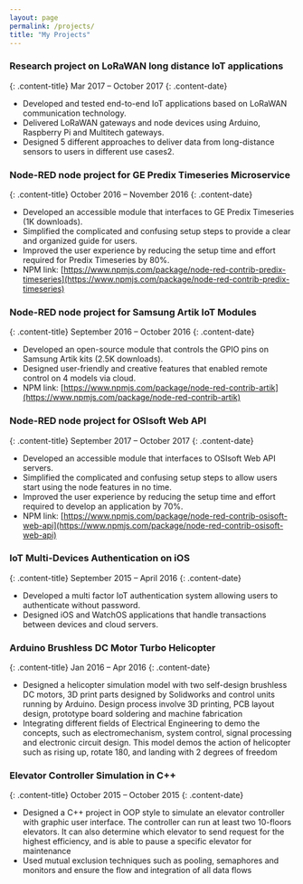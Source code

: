 ```yaml
---
layout: page
permalink: /projects/
title: "My Projects"
---
```


<div class="content-block  animated bounceInRight hvr-grow-shadow container-fluid" markdown="1">

### Research project on LoRaWAN long distance IoT applications
{: .content-title} 
Mar 2017 – October 2017
{: .content-date}

* Developed and tested end-to-end IoT applications based on LoRaWAN communication technology.
* Delivered LoRaWAN gateways and node devices using Arduino, Raspberry Pi and Multitech gateways.
* Designed 5 different approaches to deliver data from long-distance sensors to users in different use cases2.

</div>

<div class="content-block animated bounceInRight hvr-grow-shadow container-fluid" markdown="1">

### Node-RED node project for GE Predix Timeseries Microservice 
{: .content-title} 
October 2016 – November 2016
{: .content-date}

* Developed an accessible module that interfaces to GE Predix Timeseries (1K downloads).
* Simplified the complicated and confusing setup steps to provide a clear and organized guide for users.
* Improved the user experience by reducing the setup time and effort required for Predix Timeseries by 80%.
* NPM link: [https://www.npmjs.com/package/node-red-contrib-predix-timeseries](https://www.npmjs.com/package/node-red-contrib-predix-timeseries)

</div>

<div class="content-block  animated bounceInRight hvr-grow-shadow container-fluid" markdown="1">

### Node-RED node project for Samsung Artik IoT Modules
{: .content-title}
September 2016 – October 2016
{: .content-date}

* Developed an open-source module that controls the GPIO pins on Samsung Artik kits (2.5K downloads).
* Designed user-friendly and creative features that enabled remote control on 4 models via cloud.
* NPM link: [https://www.npmjs.com/package/node-red-contrib-artik](https://www.npmjs.com/package/node-red-contrib-artik)

</div>

<div class="content-block  animated bounceInRight hvr-grow-shadow container-fluid" markdown="1">

### Node-RED node project for OSIsoft Web API
{: .content-title}
September 2017 – October 2017
{: .content-date}

*	Developed an accessible module that interfaces to OSIsoft Web API servers. 
*	Simplified the complicated and confusing setup steps to allow users start using the node features in no time.
*	Improved the user experience by reducing the setup time and effort required to develop an application by 70%.
* NPM link: [https://www.npmjs.com/package/node-red-contrib-osisoft-web-api](https://www.npmjs.com/package/node-red-contrib-osisoft-web-api)

</div>

<div class="content-block  animated bounceInRight hvr-grow-shadow container-fluid" markdown="1">

### IoT Multi-Devices Authentication on iOS
{: .content-title} 
September 2015 – April 2016
{: .content-date}

* Developed a multi factor IoT authentication system allowing users to authenticate without password.
* Designed iOS and WatchOS applications that handle transactions between devices and cloud servers.

</div>


<div class="content-block  animated bounceInRight hvr-grow-shadow container-fluid" markdown="1">

### Arduino Brushless DC Motor Turbo Helicopter
{: .content-title} 
Jan 2016 – Apr 2016
{: .content-date}

*	Designed a helicopter simulation model with two self-design brushless DC motors, 3D print parts designed by Solidworks and control units running by Arduino. Design process involve 3D printing, PCB layout design, prototype board soldering and machine fabrication
*	Integrating different fields of Electrical Engineering to demo the concepts, such as electromechanism, system control, signal processing and electronic circuit design. This model demos the action of helicopter such as rising up, rotate 180, and landing with 2 degrees of freedom

</div>

<div class="content-block  animated bounceInRight hvr-grow-shadow container-fluid" markdown="1">

### Elevator Controller Simulation in C++
{: .content-title} 
October 2015 – October 2015
{: .content-date}

* Designed a C++ project in OOP style to simulate an elevator controller with graphic user interface. The controller can run at least two 10-floors elevators. It can also determine which elevator to send request for the highest efficiency, and is able to pause a specific elevator for maintenance
* Used mutual exclusion techniques such as pooling, semaphores and monitors and ensure the flow and integration of all data flows

</div>